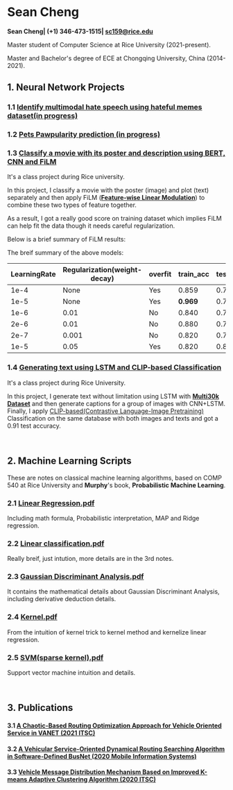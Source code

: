 # Sean Cheng



**Sean Cheng| (+1) 346-473-1515| sc159@rice.edu**

Master student of Computer Science at Rice University  (2021-present).

Master and Bachelor's degree of ECE at Chongqing University, China (2014-2021).



## 1. Neural Network Projects

### 1.1 [Identify multimodal hate speech using hateful memes dataset(in progress)]()



### 1.2 [Pets Pawpularity prediction (in progress)](https://www.kaggle.com/c/petfinder-pawpularity-score/data)




### 1.3 [Classify a movie with its poster and description using BERT, CNN and FiLM]()

It's a class project during Rice university.

In this project, I classify a movie with the poster (image) and plot (text) separately and then apply FiLM ([**Feature-wise Linear Modulation**]( https://arxiv.org/pdf/1709.07871.pdf)) to combine these two types of feature together.



As a result, I got a really good score on training dataset which implies FiLM can help fit the data though it needs careful regularization.

Below is a brief summary of FiLM results:

The breif summary of the above models:

| LearningRate | Regularization(weight-decay) | overfit | train_acc | test_acc |
| ------------ | ---------------------------- | ------- | --------- | -------- |
| 1e-4         | None                         | Yes     | 0.859     | 0.741    |
| 1e-5         | None                         | Yes     | **0.969** | 0.754    |
| 1e-6         | 0.01                         | No      | 0.840     | 0.745    |
| 2e-6         | 0.01                         | No      | 0.880     | 0.744    |
| 2e-7         | 0.001                        | No      | 0.820     | 0.740    |
| 1e-5         | 0.05                         | Yes     | 0.820     | 0.842    |



### 1.4 [Generating text using LSTM and CLIP-based Classification]()

It's a class project during Rice University.

In this project, I generate text without limitation using LSTM with **[Multi30k Dataset](https://github.com/multi30k/dataset)** and then generate captions for a group of images with CNN+LSTM. Finally, I apply [CLIP-based(Contrastive Language-Image Pretraining)](https://openai.com/blog/clip/) Classification on the same database with both images and texts and got a 0.91 test accuracy.







&nbsp;

## 2. Machine Learning Scripts

These are notes on classical machine learning algorithms, based on COMP 540 at Rice University and  **Murphy**'s book, **Probabilistic Machine Learning**.

### 2.1 [Linear Regression.pdf](https://github.com/SeanCheng1996/ML_scripts/blob/main/1.%20Linear%20Regression.pdf)

Including math formula, Probabilistic interpretation, MAP and Ridge regression.

### 2.2 [Linear classification.pdf](https://github.com/SeanCheng1996/ML_scripts/blob/main/2_Linear%20classification.pdf)

Really breif, just intution, more details are in the 3rd notes.

### 2.3 [Gaussian Discriminant Analysis.pdf](https://github.com/SeanCheng1996/ML_scripts/blob/main/3.%20Gaussian%20Discriminant%20Alanysis.pdf)

It contains the mathematical details about Gaussian Discriminant Analysis, including derivative deduction details.

### 2.4 [Kernel.pdf](https://github.com/SeanCheng1996/ML_scripts/blob/main/4.%20Kernel%20and%20SVM.pdf)

From the intuition of kernel trick to kernel method and kernelize linear regression.

### 2.5 [SVM(sparse kernel).pdf](https://github.com/SeanCheng1996/ML_scripts/blob/main/5.%20SVM(sparse%20kernel).pdf)

Support vector machine intuition and details.


&nbsp;

## 3. Publications

#### 3.1 [A Chaotic-Based Routing Optimization Approach for Vehicle Oriented Service in VANET (2021 ITSC)](https://ieeexplore.ieee.org/document/9564935)


#### 3.2 [A Vehicular Service-Oriented Dynamical Routing Searching Algorithm in Software-Defined BusNet (2020 Mobile Information Systems)](https://www.hindawi.com/journals/misy/2020/8856130/)


#### 3.3 [Vehicle Message Distribution Mechanism Based on Improved K-means Adaptive Clustering Algorithm (2020 ITSC)](https://ieeexplore.ieee.org/abstract/document/9294593 )

